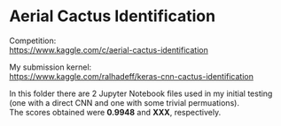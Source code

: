 # Aerial Cactus Identification

Competition:  
https://www.kaggle.com/c/aerial-cactus-identification

My submission kernel:  
https://www.kaggle.com/ralhadeff/keras-cnn-cactus-identification

In this folder there are 2 Jupyter Notebook files used in my initial testing (one with a direct CNN and one with some trivial permuations).  
The scores obtained were **0.9948** and **XXX**, respectively.
